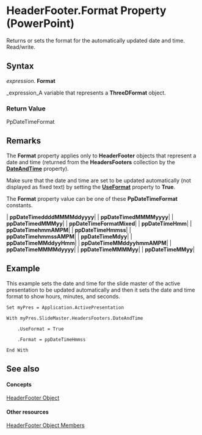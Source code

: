 
# HeaderFooter.Format Property (PowerPoint)

Returns or sets the format for the automatically updated date and time. Read/write.


## Syntax

 _expression_. **Format**

 _expression_A variable that represents a  **ThreeDFormat** object.


### Return Value

PpDateTimeFormat


## Remarks

The  **Format** property applies only to **HeaderFooter** objects that represent a date and time (returned from the **HeadersFooters** collection by the **[DateAndTime](15d8f1a4-c48f-7afd-d701-d5e7545aadd4.md)** property).

Make sure that the date and time are set to be updated automatically (not displayed as fixed text) by setting the  **[UseFormat](da9739ea-fb9b-5e3d-bb7e-64763ef11bf2.md)** property to  **True**.

The  **Format** property value can be one of these **PpDateTimeFormat** constants.



| **ppDateTimeddddMMMMddyyyy**|
| **ppDateTimedMMMMyyyy**|
| **ppDateTimedMMMyy**|
| **ppDateTimeFormatMixed**|
| **ppDateTimeHmm**|
| **ppDateTimehmmAMPM**|
| **ppDateTimeHmmss**|
| **ppDateTimehmmssAMPM**|
| **ppDateTimeMdyy**|
| **ppDateTimeMMddyyHmm**|
| **ppDateTimeMMddyyhmmAMPM**|
| **ppDateTimeMMMMdyyyy**|
| **ppDateTimeMMMMyy**|
| **ppDateTimeMMyy**|

## Example

This example sets the date and time for the slide master of the active presentation to be updated automatically and then it sets the date and time format to show hours, minutes, and seconds.


```
Set myPres = Application.ActivePresentation

With myPres.SlideMaster.HeadersFooters.DateAndTime

    .UseFormat = True

    .Format = ppDateTimeHmmss

End With
```


## See also


#### Concepts


 [HeaderFooter Object](8aeafb02-adec-17c1-3108-565c78a64ed1.md)
#### Other resources


 [HeaderFooter Object Members](2aef091e-a986-e1f9-c70e-8f3d52049e63.md)
